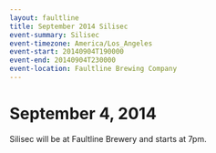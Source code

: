```yaml
---
layout: faultline
title: September 2014 Silisec
event-summary: Silisec
event-timezone: America/Los_Angeles
event-start: 20140904T190000
event-end: 20140904T230000
event-location: Faultline Brewing Company
---
```


# September 4, 2014

Silisec will be at Faultline Brewery and starts at 7pm.
